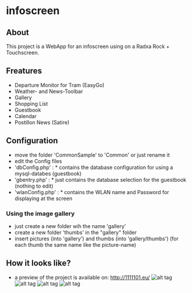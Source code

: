 infoscreen
==========

## About ##
This project is a WebApp for an infoscreen using on a Radxa Rock + Touchscreen.

## Freatures ##
- Departure Monitor for Tram (EasyGo)
- Weather- and News-Toolbar
- Gallery
- Shopping List
- Guestbook
- Calendar
- Postillon News (Satire)

## Configuration ##
- move the folder 'CommonSample' to 'Common' or just rename it
- edit the Config files
- 'dbConfig.php' :
      * contains the database configuration for using a mysql-databes (guestbook)
- 'gbentry.php' :
      * just contains the database selection for the guestbook (nothing to edit)
- 'wlanConfig.php' :
      * contains the WLAN name and Password for displaying at the screen

### Using the image gallery ###
- just create a new folder wih the name 'gallery'
- create a new folder 'thumbs' in the "gallery" folder
- insert pictures (into 'gallery') and thumbs (into 'gallery/thumbs') (for each thumb the same name like the picture-name)

## How it looks like? ##
- a preview of the project is available on: http://1111101.eu/
![alt tag](http://www.doerki.com/img/infoscreen/pic01.JPG)
![alt tag](http://www.doerki.com/img/infoscreen/pic02.JPG)
![alt tag](http://www.doerki.com/img/infoscreen/pic03.JPG)
![alt tag](http://www.doerki.com/img/infoscreen/pic04.JPG)

